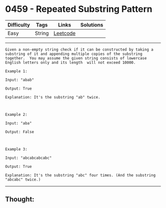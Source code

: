 # 0459 - Repeated Substring Pattern

Difficulty  | Tags | Links | Solutions
----------- | ---- | ----- | -----
Easy | String | [Leetcode](https://leetcode.com/problems/repeated-substring-pattern/description/) |


-----------

```
Given a non-empty string check if it can be constructed by taking a substring of it and appending multiple copies of the substring together.  You may assume the given string consists of lowercase English letters only and its length  will not exceed 10000. 

Example 1:

Input: "abab"

Output: True

Explanation: It's the substring "ab" twice.



Example 2:

Input: "aba"

Output: False



Example 3:

Input: "abcabcabcabc"

Output: True

Explanation: It's the substring "abc" four times. (And the substring "abcabc" twice.)
```

-----------

## Thought:
